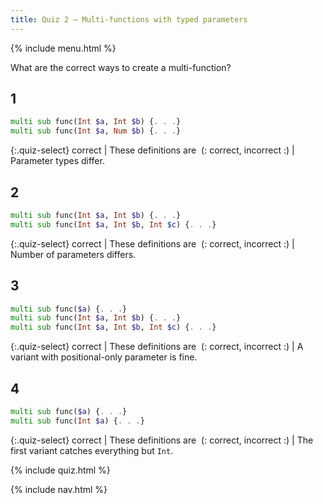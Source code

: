 ```yaml
---
title: Quiz 2 — Multi-functions with typed parameters
---
```


{% include menu.html %}

What are the correct ways to create a multi-function?

## 1

```raku
multi sub func(Int $a, Int $b) {. . .}
multi sub func(Int $a, Num $b) {. . .}
```

{:.quiz-select}
correct | These definitions are&nbsp; (: correct, incorrect :) | Parameter types differ.

## 2

```raku
multi sub func(Int $a, Int $b) {. . .}
multi sub func(Int $a, Int $b, Int $c) {. . .}
```

{:.quiz-select}
correct | These definitions are&nbsp; (: correct, incorrect :) | Number of parameters differs.

## 3

```raku
multi sub func($a) {. . .}
multi sub func(Int $a, Int $b) {. . .}
multi sub func(Int $a, Int $b, Int $c) {. . .}
```

{:.quiz-select}
correct | These definitions are&nbsp; (: correct, incorrect :) | A variant with positional-only parameter is fine.

## 4

```raku
multi sub func($a) {. . .}
multi sub func(Int $a) {. . .}
```

{:.quiz-select}
correct | These definitions are&nbsp; (: correct, incorrect :) | The first variant catches everything but `Int`.


{% include quiz.html %}

{% include nav.html %}